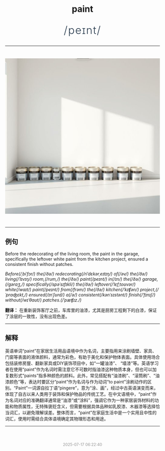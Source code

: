 <div align="center">

# paint

<div style="margin: 30px 0;">
<h1 style="font-size: 2.5em; font-weight: 300; letter-spacing: 2px; margin: 0; color: #2c3e50;">
/peɪnt/
</h1>
</div>

</div>

---

<div align="center" style="margin: 40px 0;">

![paint](images/paint.png)

</div>

---

## 例句

Before the redecorating of the living room, the paint in the garage, specifically the leftover white paint from the kitchen project, ensured a consistent finish without patches.

*Before(/ˌbiˈfɔr/) the(/ðə/) redecorating(/riˈdɛkərˌeɪtɪŋ/) of(/əv/) the(/ðə/) living(/ˈlɪvɪŋ/) room,(/rum,/) the(/ðə/) paint(/peɪnt/) in(/ɪn/) the(/ðə/) garage,(/gərɑʒ,/) specifically(/spəˈsɪfɪkli/) the(/ðə/) leftover(/ˈlɛfˌtoʊvər/) white(/waɪt/) paint(/peɪnt/) from(/frəm/) the(/ðə/) kitchen(/ˈkɪʧən/) project,(/ˈprɑʤɛkt,/) ensured(/ɪnˈʃʊrd/) a(/ə/) consistent(/kənˈsɪstənt/) finish(/ˈfɪnɪʃ/) without(/wɪˈθaʊt/) patches.(/ˈpæʧɪz./)*

**翻译：** 在重新装饰客厅之前，车库里的油漆，尤其是厨房工程剩下的白漆，保证了涂层的一致性，没有出现色差。

---

## 解释

英语单词“paint”在家居生活用品语境中作为名词，主要指用来涂刷墙壁、家具、门窗等表面的液体颜料，通常为彩色，有助于美化和保护物体表面。具体使用场合包括装修房屋、翻新家具或DIY装饰项目中，如“一罐油漆”、 “墙漆”等。英语学习者在使用“paint”作为名词时需注意它不可数时指油漆这种物质本身，但也可以加复数形式“paints”指多种颜色的颜料。此外，常见搭配有“油漆刷”、“滚筒刷”、“油漆颜色”等，表达时要区分“paint”作为名词与作为动词“to paint”涂刷动作的区别。“Paint”一词源自拉丁语“pingere”，意为“涂、画”，经过中古英语演变而来，体现了自古以来人类用于装饰和保护物品的传统工艺。在中文语境中，“paint”作为名词对应的准确翻译通常是“油漆”或“涂料”，强调它作为一种家居装饰材料的功能和物质属性，无特殊褒贬含义，但需要根据具体品种如乳胶漆、木器漆等选择恰当词汇，以避免理解误差。整体而言，“paint”在家庭生活中是一个实用且中性的词汇，使用时需结合具体语境确定其物理形态和用途。


---

<div align="center" style="margin-top: 50px;">
<small style="color: #999; font-size: 0.9em;">2025-07-17 06:22:40</small>
</div>
